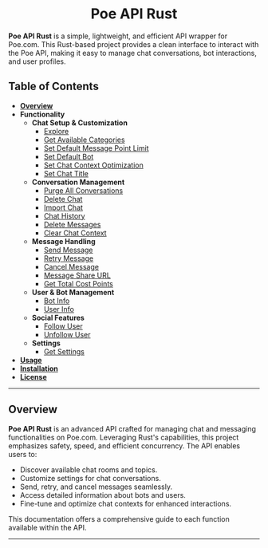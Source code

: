 <div align="center">
  
# Poe API Rust
</div>

**Poe API Rust** is a simple, lightweight, and efficient API wrapper for Poe.com. This Rust-based project provides a clean interface to interact with the Poe API, making it easy to manage chat conversations, bot interactions, and user profiles.

## Table of Contents

- [**Overview**](#overview)
- **Functionality**
  - **Chat Setup & Customization**
    - [Explore](#explore)
    - [Get Available Categories](#available-categories)
    - [Set Default Message Point Limit](#set-default-message-point-limit)
    - [Set Default Bot](#set-default-bot)
    - [Set Chat Context Optimization](#set-chat-context-optimization)
    - [Set Chat Title](#set-chat-title)
  - **Conversation Management**
    - [Purge All Conversations](#purge-all-conversations)
    - [Delete Chat](#delete-chat)
    - [Import Chat](#import-chat)
    - [Chat History](#chat-history)
    - [Delete Messages](#delete-messages)
    - [Clear Chat Context](#clear-chat-context)
  - **Message Handling**
    - [Send Message](#send-message)
    - [Retry Message](#retry-message)
    - [Cancel Message](#cancel-message)
    - [Message Share URL](#message-share-url)
    - [Get Total Cost Points](#total-cost-points)
  - **User & Bot Management**
    - [Bot Info](#bot-info)
    - [User Info](#user-info)
  - **Social Features**
    - [Follow User](#follow-user)
    - [Unfollow User](#unfollow-user)
  - **Settings**
    - [Get Settings](#settings)
- [**Usage**](#usage)
- [**Installation**](#installation)
- [**License**](#license)

---

## Overview

**Poe API Rust** is an advanced API crafted for managing chat and messaging functionalities on Poe.com. Leveraging Rust's capabilities, this project emphasizes safety, speed, and efficient concurrency. The API enables users to:

- Discover available chat rooms and topics.
- Customize settings for chat conversations.
- Send, retry, and cancel messages seamlessly.
- Access detailed information about bots and users.
- Fine-tune and optimize chat contexts for enhanced interactions.

This documentation offers a comprehensive guide to each function available within the API.

---
